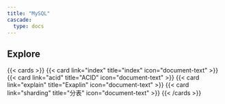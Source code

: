 ```yaml
---
title: "MySQL"
cascade:
  type: docs
---
```


## Explore

{{< cards >}}
  {{< card link="index" title="index" icon="document-text" >}}
  {{< card link="acid" title="ACID" icon="document-text" >}}
  {{< card link="explain" title="Exaplin" icon="document-text" >}}
  {{< card link="sharding" title="分表" icon="document-text" >}}
{{< /cards >}}